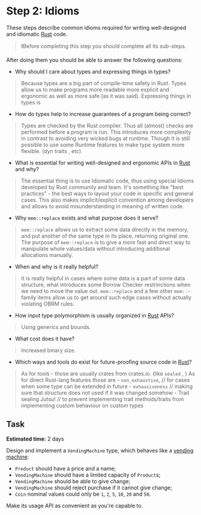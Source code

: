 Step 2: Idioms
==============

These steps describe common idioms required for writing well-designed and idiomatic [Rust] code.

> ❗️Before completing this step you should complete all its sub-steps.

After doing them you should be able to answer the following questions:
- Why should I care about types and expressing things in types?
> Because types are a big part of compile-time safety in Rust.
> Types allow us to make programs more readable more explicit and ergonomic as well as more safe (as it was said).
> Expressing things in types is

- How do types help to increase guarantees of a program being correct?
> Types are checked by the Rust compiler. Thus all (almost) checks are performed before a program is run.
> This introduces more complexity in contrast to avoiding very wicked bugs at runtime.
> Though it is still possible to use some Runtime features to make type system more flexible. (dyn traits , etc)


- What is essential for writing well-designed and ergonomic APIs in [Rust] and why?

> The essential thing is to use Idiomatic code, thus using special Idioms developed by Rust community and team.
> It's something like "best practices" - the best ways to layout your code in specific and general cases.
> This also makes implicit/explicit convention among developers and allows to avoid misunderstanding in meaning of written code.


- Why `mem::replace` exists and what purpose does it serve?
> `mem::replace` allows us to extract some data directly in the memory,
> and put another of the same type in its place, returning original one.
> The purpose of `mem::replace` is to give a more fast and direct way
> to manipulate whole values/data without introducing additional allocations manually.

- When and why is it really helpful?
> It is really helpful in cases where some data is a part of some data structure,
> what introduces some Borrow Checker restrinctions when we need to move the value out.
> `mem::replace` and a few other `mem::`-family items allow us to get around such edge cases without actually violating OBRM rules.


- How input type polymorphism is usually organized in [Rust] APIs?
> Using generics and bounds.


- What cost does it have?
> Increased binary size.


- Which ways and tools do exist for future-proofing source code in [Rust]?
> As for tools - those are usually crates from crates.io. (like `sealed` , )
> As for direct Rust-lang features those are
    - `non_exhaustive`, // for cases when some type can be extended in future
    - `exhausiveness` // making sure that structure does not used if it was changed somehow
    - Trait sealing Jutsu! // to prevent implementing trait methods/traits from implementing custom behaviour on custom types


## Task

__Estimated time__: 2 days




Design and implement a `VendingMachine` type, which behaves like a [vending machine][1]:
- `Product` should have a price and a name;
- `VendingMachine` should have a limited capacity of `Product`s;
- `VendingMachine` should be able to give change;
- `VendingMachine` should reject purchase if it cannot give change;
- `Coin` nominal values could only be `1`, `2`, `5`, `10`, `20` and `50`.

Make its usage API as convenient as you're capable to.




[Rust]: https://www.rust-lang.org

[1]: https://en.wikipedia.org/wiki/Vending_machine
[2]: https://doc.rust-lang.org/book/ch11-03-test-organization.html
[3]: https://youtu.be/Vw8BFScm0K0
